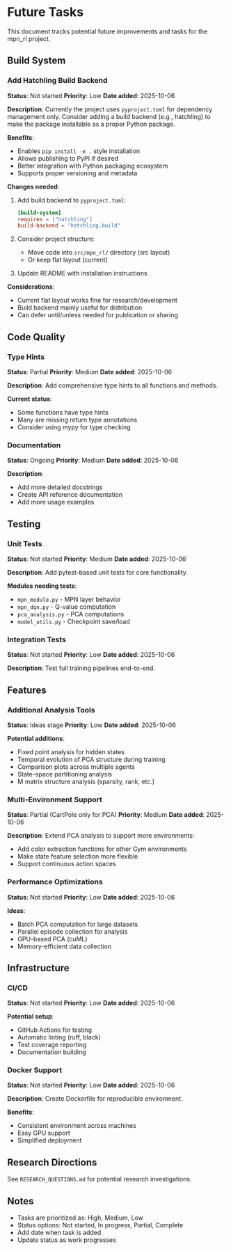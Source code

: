 # Future Tasks

This document tracks potential future improvements and tasks for the mpn_rl project.

## Build System

### Add Hatchling Build Backend
**Status**: Not started
**Priority**: Low
**Date added**: 2025-10-06

**Description**:
Currently the project uses `pyproject.toml` for dependency management only. Consider adding a build backend (e.g., hatchling) to make the package installable as a proper Python package.

**Benefits**:
- Enables `pip install -e .` style installation
- Allows publishing to PyPI if desired
- Better integration with Python packaging ecosystem
- Supports proper versioning and metadata

**Changes needed**:
1. Add build backend to `pyproject.toml`:
   ```toml
   [build-system]
   requires = ["hatchling"]
   build-backend = "hatchling.build"
   ```

2. Consider project structure:
   - Move code into `src/mpn_rl/` directory (src layout)
   - Or keep flat layout (current)

3. Update README with installation instructions

**Considerations**:
- Current flat layout works fine for research/development
- Build backend mainly useful for distribution
- Can defer until/unless needed for publication or sharing

## Code Quality

### Type Hints
**Status**: Partial
**Priority**: Medium
**Date added**: 2025-10-06

**Description**:
Add comprehensive type hints to all functions and methods.

**Current status**:
- Some functions have type hints
- Many are missing return type annotations
- Consider using mypy for type checking

### Documentation

**Status**: Ongoing
**Priority**: Medium
**Date added**: 2025-10-06

**Description**:
- Add more detailed docstrings
- Create API reference documentation
- Add more usage examples

## Testing

### Unit Tests
**Status**: Not started
**Priority**: Medium
**Date added**: 2025-10-06

**Description**:
Add pytest-based unit tests for core functionality.

**Modules needing tests**:
- `mpn_module.py` - MPN layer behavior
- `mpn_dqn.py` - Q-value computation
- `pca_analysis.py` - PCA computations
- `model_utils.py` - Checkpoint save/load

### Integration Tests
**Status**: Not started
**Priority**: Low
**Date added**: 2025-10-06

**Description**:
Test full training pipelines end-to-end.

## Features

### Additional Analysis Tools
**Status**: Ideas stage
**Priority**: Low
**Date added**: 2025-10-06

**Potential additions**:
- Fixed point analysis for hidden states
- Temporal evolution of PCA structure during training
- Comparison plots across multiple agents
- State-space partitioning analysis
- M matrix structure analysis (sparsity, rank, etc.)

### Multi-Environment Support
**Status**: Partial (CartPole only for PCA)
**Priority**: Medium
**Date added**: 2025-10-06

**Description**:
Extend PCA analysis to support more environments:
- Add color extraction functions for other Gym environments
- Make state feature selection more flexible
- Support continuous action spaces

### Performance Optimizations
**Status**: Not started
**Priority**: Low
**Date added**: 2025-10-06

**Ideas**:
- Batch PCA computation for large datasets
- Parallel episode collection for analysis
- GPU-based PCA (cuML)
- Memory-efficient data collection

## Infrastructure

### CI/CD
**Status**: Not started
**Priority**: Low
**Date added**: 2025-10-06

**Potential setup**:
- GitHub Actions for testing
- Automatic linting (ruff, black)
- Test coverage reporting
- Documentation building

### Docker Support
**Status**: Not started
**Priority**: Low
**Date added**: 2025-10-06

**Description**:
Create Dockerfile for reproducible environment.

**Benefits**:
- Consistent environment across machines
- Easy GPU support
- Simplified deployment

## Research Directions

See `RESEARCH_QUESTIONS.md` for potential research investigations.

## Notes

- Tasks are prioritized as: High, Medium, Low
- Status options: Not started, In progress, Partial, Complete
- Add date when task is added
- Update status as work progresses
